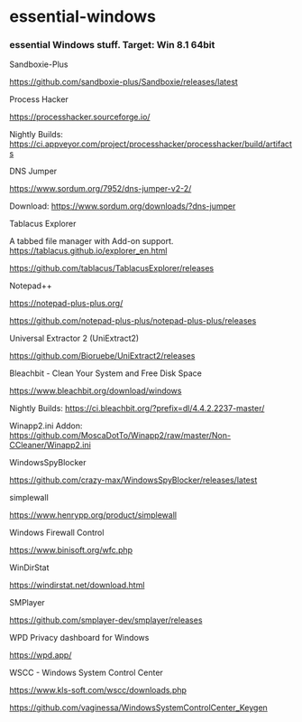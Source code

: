 # essential-windows
### essential Windows stuff. Target: Win 8.1 64bit




Sandboxie-Plus

https://github.com/sandboxie-plus/Sandboxie/releases/latest

Process Hacker

https://processhacker.sourceforge.io/


Nightly Builds: https://ci.appveyor.com/project/processhacker/processhacker/build/artifacts

DNS Jumper

https://www.sordum.org/7952/dns-jumper-v2-2/

Download: 
https://www.sordum.org/downloads/?dns-jumper

Tablacus Explorer

A tabbed file manager with Add-on support.
https://tablacus.github.io/explorer_en.html

https://github.com/tablacus/TablacusExplorer/releases

Notepad++

https://notepad-plus-plus.org/

https://github.com/notepad-plus-plus/notepad-plus-plus/releases

Universal Extractor 2 (UniExtract2)


https://github.com/Bioruebe/UniExtract2/releases

Bleachbit - Clean Your System and Free Disk Space

https://www.bleachbit.org/download/windows

Nightly Builds: https://ci.bleachbit.org/?prefix=dl/4.4.2.2237-master/

Winapp2.ini Addon: https://github.com/MoscaDotTo/Winapp2/raw/master/Non-CCleaner/Winapp2.ini


WindowsSpyBlocker

https://github.com/crazy-max/WindowsSpyBlocker/releases/latest

simplewall

https://www.henrypp.org/product/simplewall

Windows Firewall Control

https://www.binisoft.org/wfc.php


WinDirStat

https://windirstat.net/download.html


SMPlayer

https://github.com/smplayer-dev/smplayer/releases


WPD
Privacy dashboard for Windows 

https://wpd.app/




WSCC - Windows System Control Center

https://www.kls-soft.com/wscc/downloads.php

https://github.com/vaginessa/WindowsSystemControlCenter_Keygen

